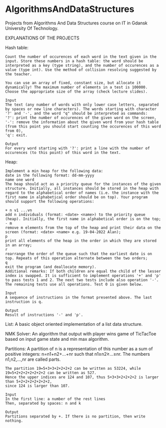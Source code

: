 # AlgorithmsAndDataStructures
 Projects from Algorithms And Data Structures course on IT in Gdansk University Of Technology.

EXPLANATIONS OF THE PROJECTS

Hash table:

    Count the number of occurences of each word in the text given in the input. Store these numbers in a hash table: the word should be interpreted as a key (type string), and the number of occurences as a value (type int). Use the method of collision resolving suggested by the teacher.

    You can use an array of fixed, constant size, but allocate it dynamically! The maximum number of elements in a test is 100000. Choose the appropriate size of the array (check lecture slides).

    Input
    The text (any number of words with only lower case letters, separated by spaces or new line characters). The words starting with character '?' and '-', and the word "q" should be interpreted as commands:
    '?': print the number of occurences of the given word on the screen,
    '-': remove the information about the given word from your hash table (from this point you should start counting the occurences of this word from 0),
    'q': exit.

    Output
    For every word starting with '?': print a line with the number of occurences (to this point) of this word in the text.

Heap:

    Implement a min heap for the following data:
    date in the following format: dd-mm-yyyy
    name one word
    The heap should act as a priority queue for the instances of the given structure. Initially, all instances should be stored in the heap with regard to the alphabetical order of names (i.e. the instance with the first name in alphabetical order should be on top). Your program should support the following operations:

    + n v1 ...vn
    add n individuals (format: <date> <name>) to the priority queue (heap). Initially, the first name in alphabetical order is on the top;
    - m
    remove m elements from the top of the heap and print their data on the screen (format: <date> <name> e.g. 19-04-2022 Alan);
    p
    print all elements of the heap in the order in which they are stored in an array;
    r
    rearrange the order of the queue such that the earliest date is on top. Repeats of this operation alternate between the two orders;
    q
    exit the program (and deallocate memory).
    Additional remarks: If both children are equal the child of the lesser index is swapped. It is sufficient to implement operations '+' and 'p' to pass tests 1 and 2. The next two tests include also operation '-'. The remaining tests use all operations. Test 0 is given below.

    Input
    A sequence of instructions in the format presented above. The last instruction is q.

    Output
    Result of instructions '-' and 'p'.

List:
    A basic object oriented implementation of a list data structure.

NMK Solver:
    An algorithm that output with player wins game of TicTacToe based on input game state and min max algorithm.

Partitions:
    A partition of n is a representation of this number as a sum of positive integers: n=n1+n2+...+nr such that n1≥n2≥...≥nr. The numbers n1,n2,...,nr are called parts.

    The partition 19=5+3+3+2+2+2+2 can be written as 53224, while 19=5+2+2+2+2+2+2+2 can be written as 527.
    Hence the upper indices are 124 and 107, thus 5+3+3+2+2+2+2 is larger than 5+2+2+2+2+2+2+2, 
    since 124 is larger than 107.

    Input
    In the first line: a number of the rest lines
    Then, separated by spaces: n and k

    Output
    Partitions separated by +. If there is no partition, then write nothing.
